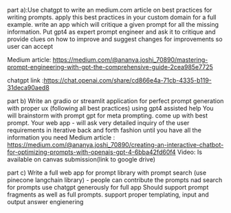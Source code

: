part a):Use chatgpt to write an medium.com article on best practices for writing prompts.
apply this best practices in your custom domain for a full example. 
write an app which will critique a given prompt for all the missing information. Put gpt4 as expert prompt engineer and ask it to critique and provide clues on how to improve and suggest changes for improvements so user can accept

Medium article: https://medium.com/@ananya.joshi_70890/mastering-prompt-engineering-with-gpt-the-comprehensive-guide-2cea985e7725

chatgpt link :https://chat.openai.com/share/cd866e4a-71cb-4335-b119-31deca90aed8

part b) Write an gradio or streamlit application for perfect prompt generation with proper ux  (following all best practices) using gpt4 assisted help
You will brainstorm with prompt gpt for meta prompting. come up with best prompt. Your web app -  will ask very detailed inquiry of the user requirements in iterative back and forth fashion until you have all the information you need
Medium article : https://medium.com/@ananya.joshi_70890/creating-an-interactive-chatbot-for-optimizing-prompts-with-openais-gpt-4-6bba42fd60f4
Video: Is available on canvas submission(link to google drive)

part c) Write a full web app for prompt library with prompt search (use pinecone langchain library) - people can contribute the prompts nad search for prompts
use chatgpt generously for full app Should support prompt fragments as well as full prompts. support proper templating, input and output answer engienering




